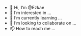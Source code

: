 - 👋 Hi, I’m @Ezkae
- 👀 I’m interested in ...
- 🌱 I’m currently learning ...
- 💞️ I’m looking to collaborate on ...
- 📫 How to reach me ...

<!---
Ezkae/Ezkae is a ✨ special ✨ repository because its `README.md` (this file) appears on your GitHub profile.
You can click the Preview link to take a look at your changes.
--->
